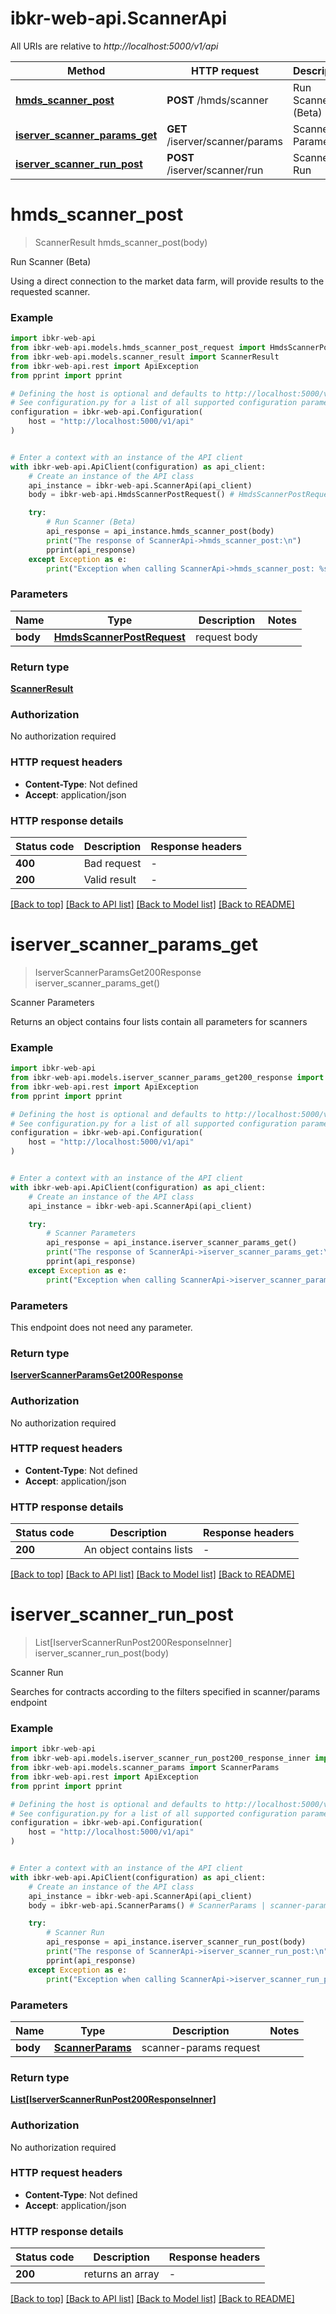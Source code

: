 # ibkr-web-api.ScannerApi

All URIs are relative to *http://localhost:5000/v1/api*

Method | HTTP request | Description
------------- | ------------- | -------------
[**hmds_scanner_post**](ScannerApi.md#hmds_scanner_post) | **POST** /hmds/scanner | Run Scanner (Beta)
[**iserver_scanner_params_get**](ScannerApi.md#iserver_scanner_params_get) | **GET** /iserver/scanner/params | Scanner Parameters
[**iserver_scanner_run_post**](ScannerApi.md#iserver_scanner_run_post) | **POST** /iserver/scanner/run | Scanner Run


# **hmds_scanner_post**
> ScannerResult hmds_scanner_post(body)

Run Scanner (Beta)

Using a direct connection to the market data farm, will provide results to the requested scanner.

### Example


```python
import ibkr-web-api
from ibkr-web-api.models.hmds_scanner_post_request import HmdsScannerPostRequest
from ibkr-web-api.models.scanner_result import ScannerResult
from ibkr-web-api.rest import ApiException
from pprint import pprint

# Defining the host is optional and defaults to http://localhost:5000/v1/api
# See configuration.py for a list of all supported configuration parameters.
configuration = ibkr-web-api.Configuration(
    host = "http://localhost:5000/v1/api"
)


# Enter a context with an instance of the API client
with ibkr-web-api.ApiClient(configuration) as api_client:
    # Create an instance of the API class
    api_instance = ibkr-web-api.ScannerApi(api_client)
    body = ibkr-web-api.HmdsScannerPostRequest() # HmdsScannerPostRequest | request body

    try:
        # Run Scanner (Beta)
        api_response = api_instance.hmds_scanner_post(body)
        print("The response of ScannerApi->hmds_scanner_post:\n")
        pprint(api_response)
    except Exception as e:
        print("Exception when calling ScannerApi->hmds_scanner_post: %s\n" % e)
```



### Parameters


Name | Type | Description  | Notes
------------- | ------------- | ------------- | -------------
 **body** | [**HmdsScannerPostRequest**](HmdsScannerPostRequest.md)| request body | 

### Return type

[**ScannerResult**](ScannerResult.md)

### Authorization

No authorization required

### HTTP request headers

 - **Content-Type**: Not defined
 - **Accept**: application/json

### HTTP response details

| Status code | Description | Response headers |
|-------------|-------------|------------------|
**400** | Bad request |  -  |
**200** | Valid result |  -  |

[[Back to top]](#) [[Back to API list]](../README.md#documentation-for-api-endpoints) [[Back to Model list]](../README.md#documentation-for-models) [[Back to README]](../README.md)

# **iserver_scanner_params_get**
> IserverScannerParamsGet200Response iserver_scanner_params_get()

Scanner Parameters

Returns an object contains four lists contain all parameters for scanners

### Example


```python
import ibkr-web-api
from ibkr-web-api.models.iserver_scanner_params_get200_response import IserverScannerParamsGet200Response
from ibkr-web-api.rest import ApiException
from pprint import pprint

# Defining the host is optional and defaults to http://localhost:5000/v1/api
# See configuration.py for a list of all supported configuration parameters.
configuration = ibkr-web-api.Configuration(
    host = "http://localhost:5000/v1/api"
)


# Enter a context with an instance of the API client
with ibkr-web-api.ApiClient(configuration) as api_client:
    # Create an instance of the API class
    api_instance = ibkr-web-api.ScannerApi(api_client)

    try:
        # Scanner Parameters
        api_response = api_instance.iserver_scanner_params_get()
        print("The response of ScannerApi->iserver_scanner_params_get:\n")
        pprint(api_response)
    except Exception as e:
        print("Exception when calling ScannerApi->iserver_scanner_params_get: %s\n" % e)
```



### Parameters

This endpoint does not need any parameter.

### Return type

[**IserverScannerParamsGet200Response**](IserverScannerParamsGet200Response.md)

### Authorization

No authorization required

### HTTP request headers

 - **Content-Type**: Not defined
 - **Accept**: application/json

### HTTP response details

| Status code | Description | Response headers |
|-------------|-------------|------------------|
**200** | An object contains lists |  -  |

[[Back to top]](#) [[Back to API list]](../README.md#documentation-for-api-endpoints) [[Back to Model list]](../README.md#documentation-for-models) [[Back to README]](../README.md)

# **iserver_scanner_run_post**
> List[IserverScannerRunPost200ResponseInner] iserver_scanner_run_post(body)

Scanner Run

Searches for contracts according to the filters specified in scanner/params endpoint

### Example


```python
import ibkr-web-api
from ibkr-web-api.models.iserver_scanner_run_post200_response_inner import IserverScannerRunPost200ResponseInner
from ibkr-web-api.models.scanner_params import ScannerParams
from ibkr-web-api.rest import ApiException
from pprint import pprint

# Defining the host is optional and defaults to http://localhost:5000/v1/api
# See configuration.py for a list of all supported configuration parameters.
configuration = ibkr-web-api.Configuration(
    host = "http://localhost:5000/v1/api"
)


# Enter a context with an instance of the API client
with ibkr-web-api.ApiClient(configuration) as api_client:
    # Create an instance of the API class
    api_instance = ibkr-web-api.ScannerApi(api_client)
    body = ibkr-web-api.ScannerParams() # ScannerParams | scanner-params request

    try:
        # Scanner Run
        api_response = api_instance.iserver_scanner_run_post(body)
        print("The response of ScannerApi->iserver_scanner_run_post:\n")
        pprint(api_response)
    except Exception as e:
        print("Exception when calling ScannerApi->iserver_scanner_run_post: %s\n" % e)
```



### Parameters


Name | Type | Description  | Notes
------------- | ------------- | ------------- | -------------
 **body** | [**ScannerParams**](ScannerParams.md)| scanner-params request | 

### Return type

[**List[IserverScannerRunPost200ResponseInner]**](IserverScannerRunPost200ResponseInner.md)

### Authorization

No authorization required

### HTTP request headers

 - **Content-Type**: Not defined
 - **Accept**: application/json

### HTTP response details

| Status code | Description | Response headers |
|-------------|-------------|------------------|
**200** | returns an array |  -  |

[[Back to top]](#) [[Back to API list]](../README.md#documentation-for-api-endpoints) [[Back to Model list]](../README.md#documentation-for-models) [[Back to README]](../README.md)

